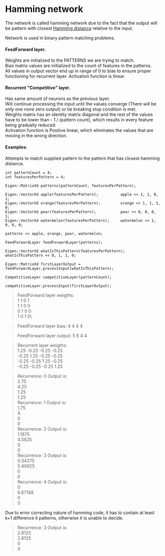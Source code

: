# Hamming network

The network is called hamming network due to the fact that the output will be pattern with closest [Hamming distance](https://en.wikipedia.org/wiki/Hamming_distance) relative to the input.

Network is used in binary pattern matching problems.

#### FeedForward layer.

Weights are initialized to the PATTERNS we are trying to match.\
Bias matrix values are initialized to the count of features in the patterns.\
All values in output vector end up in range of 0 to bias to ensure proper functioning for recurrent layer.
Activation function is linear.

#### Recurrent "Competitive" layer.

Has same amount of neurons as the previous layer.\
Will continue processing the input until the values converge (There will be only one none zero output) or tie breaking stop condition is met.\
Weights matrix has an identity matrix diagonal and the rest of the values have to be lower than - 1 / (pattern count), which results in every feature being gradually reduced.\
Activation function is Positive linear, which eliminates the values that are moving in the wrong direction.


#### Examples:

Attempts to match supplied pattern to the pattern that has closest hamming distance.

    int patternCount = 4;
    int featuresPerPattern = 4;

    Eigen::MatrixXd patterns(patternCount, featuresPerPattern);

    Eigen::VectorXd apple(featuresPerPattern);          apple << 1, 1, 0, 1;
    Eigen::VectorXd orange(featuresPerPattern);         orange << 1, 1, 1, 0;
    Eigen::VectorXd pear(featuresPerPattern);           pear << 0, 0, 0, 1;
    Eigen::VectorXd watermelon(featuresPerPattern);     watermelon << 1, 0, 0, 0;

    patterns << apple, orange, pear, watermelon;

    FeedForwardLayer feedForwardLayer(patterns);

    Eigen::VectorXd whatIsThisPattern(featuresPerPattern);
    whatIsThisPattern << 0, 1, 1, 0;

    Eigen::MatrixXd firstLayerOutput = feedForwardLayer.processInput(whatIsThisPattern);

    CompetitiveLayer competitiveLayer(patternCount);

    competitiveLayer.processInput(firstLayerOutput);
    
> FeedForward layer weigths:\
    1 1 0 1\
    1 1 0 0\
    0 1 0 0\
    1 0 1 0\
  
> FeedForward layer bias: 4 4 4 4

> FeedForward layer output: 5 6 4 4

> Recurrent layer weigths:\
    1.25 -0.25 -0.25 -0.25\
    -0.25  1.25 -0.25 -0.25\
    -0.25 -0.25  1.25 -0.25\
    -0.25 -0.25 -0.25  1.25

> Recurrence: 0 Output is:\
    2.75\
    4.25\
    1.25\
    1.25\
  Recurrence: 1 Output is:\
    1.75\
    4\
    0\
    0\
  Recurrence: 2 Output is:\
    1.1875\
    4.5625\
    0\
    0\
  Recurrence: 3 Output is:\
    0.34375\
    5.40625\
    0\
    0\
  Recurrence: 4 Output is:\
    0\
    6.67188\
    0\
    0

Due to error correcting nature of hamming code, it has to contain at least k+1 difference it patterns, otherwise it is unable to decide.

> Recurrence: 3 Output is:\
    2.8125\
    2.8125\
    0\
    0
